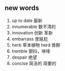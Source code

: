 ## new words

1. up to date 最新
2. innumerable 数不清的
3. innovation 创新 革新
4. embarrass 使尴尬
5. herb 草本植物 herd 兽群
6. tremble 颤抖，哆嗦
7. despair 绝望
8. concise 简洁的 简要的
